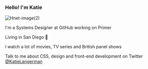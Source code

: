 ### Hello! I'm Katie

![Hnet-image(2)](https://user-images.githubusercontent.com/18661030/133334705-d5d7cc7f-af8d-4a33-b7f6-722c13b03cc9.gif)

I'm a Systems Designer at GitHub working on Primer

Living in San Diego 🌴

I watch a lot of movies, TV series and British panel shows

Talk to me about CSS, design and front-end development on Twitter [@KatieLangerman](https://twitter.com/KatieLangerman)
